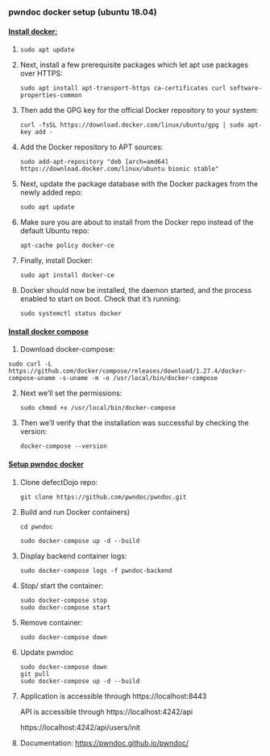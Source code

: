 ### pwndoc docker setup (ubuntu 18.04)



#### <u>Install docker:</u>

1. ```
   sudo apt update
   ```

2. Next, install a few prerequisite packages which let apt use packages over HTTPS:
   
   ```
   sudo apt install apt-transport-https ca-certificates curl software-properties-common
   ```

3. Then add the GPG key for the official Docker repository to your system:
   
   ```
   curl -fsSL https://download.docker.com/linux/ubuntu/gpg | sudo apt-key add -
   ```

4. Add the Docker repository to APT sources:
   
   ```
   sudo add-apt-repository "deb [arch=amd64] https://download.docker.com/linux/ubuntu bionic stable"
   ```

5. Next, update the package database with the Docker packages from the newly added repo:
   
   ```
   sudo apt update
   ```

6. Make sure you are about to install from the Docker repo instead of the default Ubuntu repo:
   
   ```
   apt-cache policy docker-ce
   ```

7. Finally, install Docker:
   
   ```
   sudo apt install docker-ce
   ```

8. Docker should now be installed, the daemon started, and the process enabled to start on boot. Check that it’s running:
   
   ```
   sudo systemctl status docker
   ```





#### <u>Install docker compose</u>



1.  Download docker-compose:
   
   ```
   sudo curl -L https://github.com/docker/compose/releases/download/1.27.4/docker-compose-uname -s-uname -m -o /usr/local/bin/docker-compose
   ```

2. Next we’ll set the permissions:
   
   ```
   sudo chmod +x /usr/local/bin/docker-compose
   ```

3. Then we’ll verify that the installation was successful by checking the version:
   
   ```
   docker-compose --version
   ```





#### <u>Setup pwndoc docker</u>



1. Clone defectDojo repo:
   
   ```
   git clone https://github.com/pwndoc/pwndoc.git
   ```

2. Build and run Docker containers)
   
   ```
   cd pwndoc
   
   sudo docker-compose up -d --build
   ```

3. Display backend container logs:
   
   ```
   sudo docker-compose logs -f pwndoc-backend
   ```

4. Stop/ start the container:
   
   ```
   sudo docker-compose stop
   sudo docker-compose start
   ```

5. Remove container:
   
   ```
   sudo docker-compose down
   ```

6. Update pwndoc
   
       sudo docker-compose down
       git pull
       sudo docker-compose up -d --build
   
   

7. Application is accessible through https://localhost:8443
   
   API is accessible through https://localhost:4242/api
   
   https://localhost:4242/api/users/init
   
   

8. Documentation:
   https://pwndoc.github.io/pwndoc/
   
   
   
   








